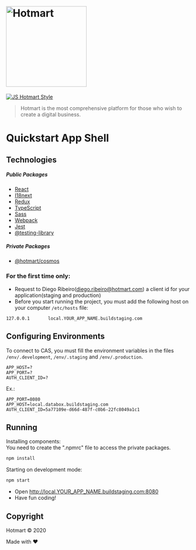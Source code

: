 # <img src="https://app-vlc.hotmart.com/images/icons/hotmart-logo.svg" alt="Hotmart" width="220">

[![JS Hotmart Style](https://img.shields.io/badge/code%20style-hotmart-F04E23.svg)](https://www.npmjs.com/package/eslint-config-hotmart)

> Hotmart is the most comprehensive platform for those who wish to create a digital business.

# Quickstart App Shell

## Technologies

##### Public Packages
* [React](https://github.com/facebook/react)
* [I18next](https://www.i18next.com)
* [Redux](https://redux.js.org)
* [TypeScript](https://github.com/microsoft/TypeScript)
* [Sass](https://sass-lang.com)
* [Webpack](https://webpack.js.org)
* [Jest](https://jestjs.io)
* [@testing-library](https://testing-library.com)

##### Private Packages
* [@hotmart/cosmos](https://github.com/Hotmart-Org/cosmos)

### For the first time only:

* Request to Diego Ribeiro(diego.ribeiro@hotmart.com) a client id for your application(staging and production)
* Before you start running the project, you must add the following host on your computer `/etc/hosts` file:
```
127.0.0.1       local.YOUR_APP_NAME.buildstaging.com
```

## Configuring Environments

To connect to CAS, you must fill the environment variables in the files 
`/env/.development`, `/env/.staging` and `/env/.production`.

```
APP_HOST=?
APP_PORT=?
AUTH_CLIENT_ID=?
```

Ex.:
```
APP_PORT=8080
APP_HOST=local.databox.buildstaging.com
AUTH_CLIENT_ID=5a77109e-d66d-487f-c0b6-22fc8049a1c1
```

## Running

Installing components: <br />
You need to create the ".npmrc" file to access the private packages.

```sh
npm install
```

Starting on development mode:

```sh
npm start
```

* Open http://local.YOUR_APP_NAME.buildstaging.com:8080
* Have fun coding!

## Copyright
Hotmart &copy; 2020

Made with ❤
